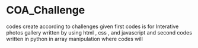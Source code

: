 # COA_Challenge
codes create according to challenges given 
first codes is for Interative photos gallery written by using html  , css , and javascript and second codes written in python in array manipulation where codes will 
